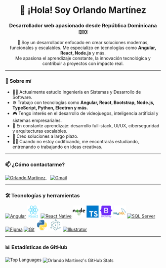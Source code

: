 <h1 align="center">👋 ¡Hola! Soy Orlando Martínez</h1>
<h3 align="center">Desarrollador web  apasionado desde República Dominicana 🇩🇴</h3>

<p align="center">
🚀 Soy un desarrollador enfocado en crear soluciones modernas, funcionales y escalables. Me especializo en tecnologías como <strong>Angular, React, Node.js</strong> y más. <br />
Me apasiona el aprendizaje constante, la innovación tecnológica y contribuir a proyectos con impacto real.
</p>

---

### 🧠 Sobre mí
- 🧑‍💻 Actualmente estudio Ingeniería en Sistemas y Desarrollo de Software.
- ⚙️ Trabajo con tecnologías como **Angular, React, Bootstrap, Node.js, TypeScript, Python, Electron y más.**
- 🎮 Tengo interés en el desarrollo de videojuegos, inteligencia artificial y sistemas empresariales.
- 🌱 En constante aprendizaje: desarrollo full-stack, UI/UX, ciberseguridad y arquitecturas escalables.
- 🧪 Creo soluciones a largo plazo.
- 🧘‍♂️ Cuando no estoy codificando, me encontrarás estudiando, entrenando o trabajando en ideas creativas.

---

### 📫 ¿Cómo contactarme?

<p align="left">
  <a href="https://linkedin.com/in/orlando-martinez-501922279" target="_blank">
    <img align="center" src="https://raw.githubusercontent.com/rahuldkjain/github-profile-readme-generator/master/src/images/icons/Social/linked-in-alt.svg" alt="Orlando Martínez" height="30" width="40" />
  </a>
  &nbsp;&nbsp;
  <a href="mailto:orlandomartinezdev@gmail.com">
    <img align="center" src="https://cdn-icons-png.flaticon.com/512/732/732200.png" alt="Gmail" height="30" width="40" />
  </a>
</p>

---

### 🛠️ Tecnologías y herramientas

<p align="left">
  <a href="https://angular.io" target="_blank"><img src="https://angular.io/assets/images/logos/angular/angular.svg" alt="Angular" width="40" height="40"/></a>
  <a href="https://reactjs.org" target="_blank"><img src="https://raw.githubusercontent.com/devicons/devicon/master/icons/react/react-original-wordmark.svg" alt="React" width="40" height="40"/></a>
  <a href="https://reactnative.dev" target="_blank"><img src="https://reactnative.dev/img/header_logo.svg" alt="React Native" width="40" height="40"/></a>
  <a href="https://nodejs.org" target="_blank"><img src="https://raw.githubusercontent.com/devicons/devicon/master/icons/nodejs/nodejs-original-wordmark.svg" alt="Node.js" width="40" height="40"/></a>
  <a href="https://www.typescriptlang.org/" target="_blank"><img src="https://raw.githubusercontent.com/devicons/devicon/master/icons/typescript/typescript-original.svg" alt="TypeScript" width="40" height="40"/></a>
  <a href="https://getbootstrap.com" target="_blank"><img src="https://raw.githubusercontent.com/devicons/devicon/master/icons/bootstrap/bootstrap-plain-wordmark.svg" alt="Bootstrap" width="40" height="40"/></a>
  <a href="https://www.mysql.com/" target="_blank"><img src="https://raw.githubusercontent.com/devicons/devicon/master/icons/mysql/mysql-original-wordmark.svg" alt="MySQL" width="40" height="40"/></a>
  <a href="https://www.microsoft.com/en-us/sql-server" target="_blank"><img src="https://www.svgrepo.com/show/303229/microsoft-sql-server-logo.svg" alt="SQL Server" width="40" height="40"/></a>
  <a href="https://www.figma.com/" target="_blank"><img src="https://www.vectorlogo.zone/logos/figma/figma-icon.svg" alt="Figma" width="40" height="40"/></a>
  <a href="https://git-scm.com/" target="_blank"><img src="https://www.vectorlogo.zone/logos/git-scm/git-scm-icon.svg" alt="Git" width="40" height="40"/></a>
  <a href="https://www.python.org" target="_blank"><img src="https://raw.githubusercontent.com/devicons/devicon/master/icons/python/python-original.svg" alt="Python" width="40" height="40"/></a>
  <a href="https://www.electronjs.org" target="_blank"><img src="https://raw.githubusercontent.com/devicons/devicon/master/icons/electron/electron-original.svg" alt="Electron" width="40" height="40"/></a>
  <a href="https://www.adobe.com/products/illustrator.html" target="_blank"><img src="https://www.vectorlogo.zone/logos/adobe_illustrator/adobe_illustrator-icon.svg" alt="Illustrator" width="40" height="40"/></a>
</p>

---

### 📊 Estadísticas de GitHub

<p align="left">
  <img align="left" src="https://github-readme-stats.vercel.app/api/top-langs?username=orlandomartinez-developer&show_icons=true&locale=en&layout=compact" alt="Top Languages" />
</p>

<p>
  &nbsp;<img align="center" src="https://github-readme-stats.vercel.app/api?username=orlandomartinez-developer&show_icons=true&locale=en" alt="Orlando Martínez's GitHub Stats" />
</p>
